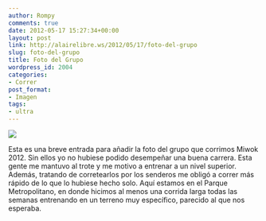 ```yaml
---
author: Rompy
comments: true
date: 2012-05-17 15:27:34+00:00
layout: post
link: http://alairelibre.ws/2012/05/17/foto-del-grupo
slug: foto-del-grupo
title: Foto del Grupo
wordpress_id: 2004
categories:
- Correr
post_format:
- Imagen
tags:
- ultra
---
```


[![](http://alairelibre.ws/wp-content/uploads/2012/05/DSCN0331-640x480.jpg)](http://alairelibre.ws/wp-content/uploads/2012/05/DSCN0331.jpg)




Esta es una breve entrada para añadir la foto del grupo que corrimos Miwok 2012. Sin ellos yo no hubiese podido desempeñar una buena carrera. Esta gente me mantuvo al trote y me motivo a entrenar a un nivel superior. Además, tratando de corretearlos por los senderos me obligó a correr más rápido de lo que lo hubiese hecho solo. Aquí estamos en el Parque Metropolitano, en donde hicimos al menos una corrida larga todas las semanas entrenando en un terreno muy específico, parecido al que nos esperaba.
